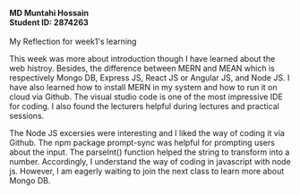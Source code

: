 **MD Muntahi Hossain**<br>
**Student ID: 2874263**<br>
<br>
My Reflection for week1's learning

This week was more about introduction though I have learned about the web histroy. 
Besides, the difference between MERN and MEAN which is respectively Mongo DB, Express JS, React JS or Angular JS, and Node JS.
I have also learned how to install MERN in my system and how to run it on cloud via Github. The visual studio code is one of the most impressive IDE for coding. I also found the lecturers helpful during lectures and practical sessions.

The Node JS excersies were interesting and I liked the way of coding it via Github. 
The npm package prompt-sync was helpful for prompting users about the input. 
The parseInt() function helped the string to transform into a number.
Accordingly, I understand the way of coding in javascript with node js. 
However, I am eagerly waiting to join the next class to learn more about Mongo DB.


